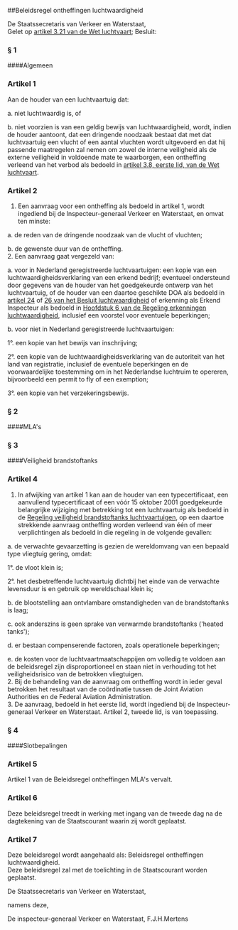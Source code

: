 <meta http-equiv='Content-Type' content='text/html; charset=utf-8' />

##Beleidsregel ontheffingen luchtwaardigheid

De Staatssecretaris van Verkeer en Waterstaat,  
Gelet op [artikel 3.21 van de Wet luchtvaart](../../../../../wet/wet/luchtvaart/BWBR0005555/README.md);
Besluit:     
### §  1  

####Algemeen

### Artikel  1  

Aan de houder van een luchtvaartuig dat: 

a. niet luchtwaardig is, of  

b. niet voorzien is van een geldig bewijs van luchtwaardigheid, wordt, indien de houder aantoont, dat een dringende noodzaak bestaat dat met dat luchtvaartuig een vlucht of een aantal vluchten wordt uitgevoerd en dat hij passende maatregelen zal nemen om zowel de interne veiligheid als de externe veiligheid in voldoende mate te waarborgen, een ontheffing verleend van het verbod als bedoeld in [artikel 3.8, eerste lid, van de Wet luchtvaart](../../../../../wet/wet/luchtvaart/BWBR0005555/README.md).    

### Artikel  2  

1.  Een aanvraag voor een ontheffing als bedoeld in artikel 1, wordt ingediend bij de Inspecteur-generaal Verkeer en Waterstaat, en omvat ten minste: 

a. de reden van de dringende noodzaak van de vlucht of vluchten;  

b. de gewenste duur van de ontheffing.     
2.  Een aanvraag gaat vergezeld van: 

a. voor in Nederland geregistreerde luchtvaartuigen: een kopie van een luchtwaardigheidsverklaring van een erkend bedrijf; eventueel ondersteund door gegevens van de houder van het goedgekeurde ontwerp van het luchtvaartuig, of de houder van een daartoe geschikte DOA als bedoeld in [artikel 24](../../../../../AMvB/besluit/luchtvaartuigen/BWBR0012651/README.md) of [26 van het Besluit luchtwaardigheid](../../../../../AMvB/besluit/luchtvaartuigen/BWBR0012651/README.md) of erkenning als Erkend Inspecteur als bedoeld in [Hoofdstuk 6 van de Regeling erkenningen luchtwaardigheid](../../../../../ministeriele-regeling/regeling/erkenningen/luchtwaardigheid/BWBR0012877/README.md), inclusief een voorstel voor eventuele beperkingen;  

b. voor niet in Nederland geregistreerde luchtvaartuigen: 

1°. een kopie van het bewijs van inschrijving;  

2°. een kopie van de luchtwaardigheidsverklaring van de autoriteit van het land van registratie, inclusief de eventuele beperkingen en de voorwaardelijke toestemming om in het Nederlandse luchtruim te opereren, bijvoorbeeld een permit to fly of een exemption;  

3°. een kopie van het verzekeringsbewijs.       

### §  2  

####MLA's

### §  3  

####Veiligheid brandstoftanks

### Artikel  4  

1.  In afwijking van artikel 1 kan aan de houder van een typecertificaat, een aanvullend typecertificaat of een vóór 15 oktober 2001 goedgekeurde belangrijke wijziging met betrekking tot een luchtvaartuig als bedoeld in de [Regeling veiligheid brandstoftanks luchtvaartuigen](../../../../../ministeriele-regeling/regeling/veiligheid/brandstoftanks/luchtvaartuigen/BWBR0016462/README.md), op een daartoe strekkende aanvraag ontheffing worden verleend van één of meer verplichtingen als bedoeld in die regeling in de volgende gevallen: 

a. de verwachte gevaarzetting is gezien de wereldomvang van een bepaald type vliegtuig gering, omdat: 

1°. de vloot klein is;  

2°. het desbetreffende luchtvaartuig dichtbij het einde van de verwachte levensduur is en gebruik op wereldschaal klein is;    

b. de blootstelling aan ontvlambare omstandigheden van de brandstoftanks is laag;  

c. ook anderszins is geen sprake van verwarmde brandstoftanks ('heated tanks');  

d. er bestaan compenserende factoren, zoals operationele beperkingen;  

e. de kosten voor de luchtvaartmaatschappijen om volledig te voldoen aan de beleidsregel zijn disproportioneel en staan niet in verhouding tot het veiligheidsrisico van de betrokken vliegtuigen.     
2.  Bij de behandeling van de aanvraag om ontheffing wordt in ieder geval betrokken het resultaat van de coördinatie tussen de Joint Aviation Authorities en de Federal Aviation Administration.   
3.  De aanvraag, bedoeld in het eerste lid, wordt ingediend bij de Inspecteur-generaal Verkeer en Waterstaat. Artikel 2, tweede lid, is van toepassing.   

### §  4  

####Slotbepalingen

### Artikel  5  

Artikel 1 van de Beleidsregel ontheffingen MLA's vervalt.  

### Artikel  6  

Deze beleidsregel treedt in werking met ingang van de tweede dag na de dagtekening van de Staatscourant waarin zij wordt geplaatst.  

### Artikel  7  

Deze beleidsregel wordt aangehaald als: Beleidsregel ontheffingen luchtwaardigheid.  
Deze beleidsregel zal met de toelichting in de Staatscourant worden geplaatst.   

De 
Staatssecretaris van Verkeer en Waterstaat, 

namens deze,  

De 
inspecteur-generaal Verkeer en Waterstaat, 
F.J.H.Mertens    

